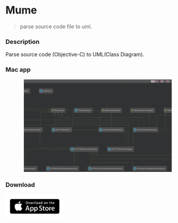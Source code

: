 # Mume

> parse source code file to uml.


### Description

Parse source code (Objective-C) to UML(Class Diagram).


### Mac app


 <p align="center">
      <img src="https://raw.githubusercontent.com/AwayQu/idle/master/imgs/Mume1.0.0-1.png" alt="AFNetworking"  width="80%" height="80%">
 </p>

### Download


<a href="https://itunes.apple.com/us/app/id1453316488">
  <p align="left">
      <img src="https://raw.githubusercontent.com/AwayQu/idle/master/imgs/app-store.png" alt="app store"  width="159" height="64">
  </p>
</a>

